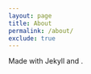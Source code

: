 ```yaml
---
layout: page
title: About
permalink: /about/
exclude: true
---
```


<p>Made with Jekyll and <span class="glyphicon glyphicon-heart"></span>.</p>
